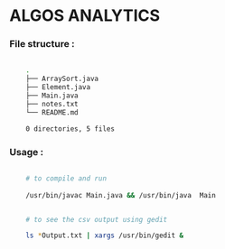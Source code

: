 # ALGOS ANALYTICS


### File structure : 

```BASH

    .
    ├── ArraySort.java
    ├── Element.java
    ├── Main.java
    ├── notes.txt
    └── README.md

    0 directories, 5 files


```


### Usage :

```BASH

    # to compile and run
    
    /usr/bin/javac Main.java && /usr/bin/java  Main


    # to see the csv output using gedit

    ls *Output.txt | xargs /usr/bin/gedit &

```